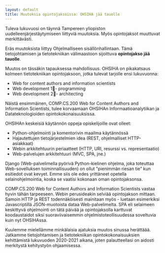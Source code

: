 ```yaml
---
layout: default
title: Muutoksia opintojaksoissa: OHSIHA jää tauolle
---
```


Tuleva lukuvuosi on täynnä Tampereen yliopiston uudelleenjärjestäytymiseen liittyviä muutoksia. Myös opintojaksot muuttuvat merkittävästi.

Eräs muutoksista liittyy Ohjelmalliseen sisällönhallintaan. Tämä tietojohtamisen ja tietotekniikan välimaastoon sijoittuva **opintojakso jää tauolle**.

Muutos on tässäkin tapauksessa mahdollisuus. OHSIHA on pikakatsaus kolmeen tietotekniikan opintojaksoon, jotka tulevat tarjolle ensi lukuvuonna:

* Web for content authors and information scientists
* Web development 1- programming
* Web development 2- architecting

Näistä ensimmäinen,
COMP.CS.200 Web for Content Authors and Information Scientists, tulee korvaamaan OHSIHAn Informaatioanalytiikan ja Datateknologioiden opintokokonaisuuksissa.

OHSIHAn keskeisiä käytännön oppeja opiskelijoille ovat olleet:

* Python-ohjelmointi ja komentorivin maailma käytännössä
* Hajautettujen tietojärjestelmien idea (REST, ohjelmalliset HTTP-asiakkaat)
* Webin arkkitehtuurin periaatteet (HTTP, URI, resurssi vs. representaatio)
* Web-palvelujen arkkitehtuuri (MVC, SPA, jne.)

Django (Web-palvelimella pyörivä Python-kielinen ohjelma, joka toteuttaa Web-sovelluksen toiminnallisuuden) on ollut "pienimmän riesan tie” kun esitiedot ovat kevyet. Emme siis ole edes yrittäneet opetella selainohjelmointia, koska se vaatisi kokonaan oman opintojaksonsa.

COMP.CS.200 Web for Content Authors and Information Scientists vastaa hyvin tähän tarpeeseen. Webin perusideakin  selviää opintojakson mittaan. Samoin HTTP ja REST todennäköisesti mainitaan myös - luetaan esimerkiksi Javascriptillä JSON-muotoista dataa Web-palvelimelta. SPA eli selaimeen keskittyvä ohjelmointi on tätä päivää ja opintojaksolla karttuvat koodaustaidot siksi suoraviivaisemmin ohjelmistoteollisuudessa soveltuvia kuin nyt OHSIHAssa.

Kuulemme mielellämme minkälaisia ajatuksia muutos sinussa herättäää. Jatkamme tietojohtamisen ja tietotekniikan opintokokonaisuuksien kehittämistä lukuvuoden 2020-2021 aikana, joten palautteellasi on aidosti merkitystä kehitystyön ohjaamisessa.
